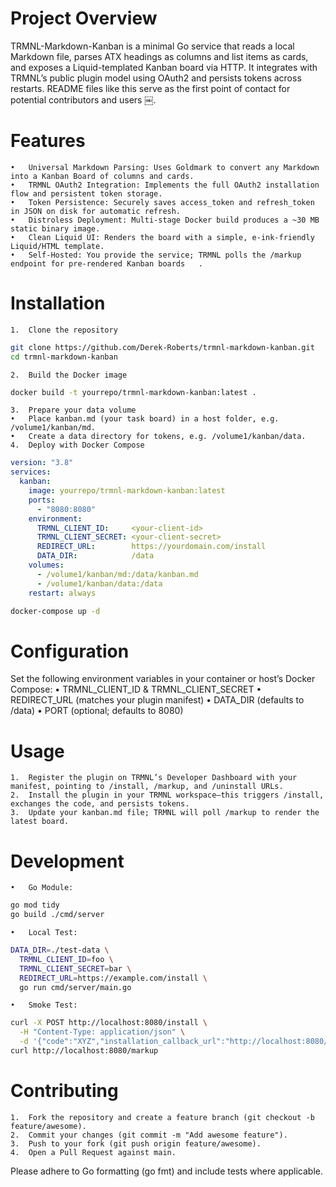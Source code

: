 # Project Overview

TRMNL-Markdown-Kanban is a minimal Go service that reads a local Markdown file, parses ATX headings as columns and list items as cards, and exposes a Liquid-templated Kanban board via HTTP. It integrates with TRMNL’s public plugin model using OAuth2 and persists tokens across restarts. README files like this serve as the first point of contact for potential contributors and users  ￼.

# Features
	•	Universal Markdown Parsing: Uses Goldmark to convert any Markdown into a Kanban Board of columns and cards.
	•	TRMNL OAuth2 Integration: Implements the full OAuth2 installation flow and persistent token storage.
	•	Token Persistence: Securely saves access_token and refresh_token in JSON on disk for automatic refresh.
	•	Distroless Deployment: Multi-stage Docker build produces a ~30 MB static binary image.
	•	Clean Liquid UI: Renders the board with a simple, e-ink-friendly Liquid/HTML template.
	•	Self-Hosted: You provide the service; TRMNL polls the /markup endpoint for pre-rendered Kanban boards  ￼.

# Installation
	1.	Clone the repository
``` bash
git clone https://github.com/Derek-Roberts/trmnl-markdown-kanban.git
cd trmnl-markdown-kanban
```
	2.	Build the Docker image
``` bash
docker build -t yourrepo/trmnl-markdown-kanban:latest .
```
	3.	Prepare your data volume
	•	Place kanban.md (your task board) in a host folder, e.g. /volume1/kanban/md.
	•	Create a data directory for tokens, e.g. /volume1/kanban/data.
	4.	Deploy with Docker Compose
``` yaml
version: "3.8"
services:
  kanban:
    image: yourrepo/trmnl-markdown-kanban:latest
    ports:
      - "8080:8080"
    environment:
      TRMNL_CLIENT_ID:     <your-client-id>
      TRMNL_CLIENT_SECRET: <your-client-secret>
      REDIRECT_URL:        https://yourdomain.com/install
      DATA_DIR:            /data
    volumes:
      - /volume1/kanban/md:/data/kanban.md
      - /volume1/kanban/data:/data
    restart: always
```
``` bash
docker-compose up -d
```

# Configuration

Set the following environment variables in your container or host’s Docker Compose:
	•	TRMNL_CLIENT_ID & TRMNL_CLIENT_SECRET
	•	REDIRECT_URL (matches your plugin manifest)
	•	DATA_DIR (defaults to /data)
	•	PORT (optional; defaults to 8080)

# Usage
	1.	Register the plugin on TRMNL’s Developer Dashboard with your manifest, pointing to /install, /markup, and /uninstall URLs.
	2.	Install the plugin in your TRMNL workspace—this triggers /install, exchanges the code, and persists tokens.
	3.	Update your kanban.md file; TRMNL will poll /markup to render the latest board.

# Development
	•	Go Module:
``` bash
go mod tidy
go build ./cmd/server
```

	•	Local Test:
``` bash
DATA_DIR=./test-data \
  TRMNL_CLIENT_ID=foo \
  TRMNL_CLIENT_SECRET=bar \
  REDIRECT_URL=https://example.com/install \
  go run cmd/server/main.go
```

	•	Smoke Test:
``` bash
curl -X POST http://localhost:8080/install \
  -H "Content-Type: application/json" \
  -d '{"code":"XYZ","installation_callback_url":"http://localhost:8080/install/callback"}'
curl http://localhost:8080/markup
```

# Contributing
	1.	Fork the repository and create a feature branch (git checkout -b feature/awesome).
	2.	Commit your changes (git commit -m "Add awesome feature").
	3.	Push to your fork (git push origin feature/awesome).
	4.	Open a Pull Request against main.

Please adhere to Go formatting (go fmt) and include tests where applicable.

